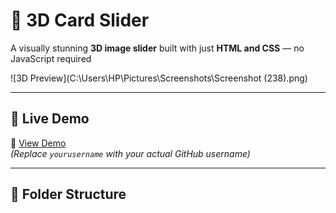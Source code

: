 # 🌟 3D Card Slider

A visually stunning **3D image slider** built with just **HTML and CSS** — no JavaScript required

![3D Preview](C:\Users\HP\Pictures\Screenshots\Screenshot (238).png) 

---

## 🚀 Live Demo

🔗 [View Demo](https://yourusername.github.io/3D-Card-Slider/)  
*(Replace `yourusername` with your actual GitHub username)*

---

## 📂 Folder Structure

